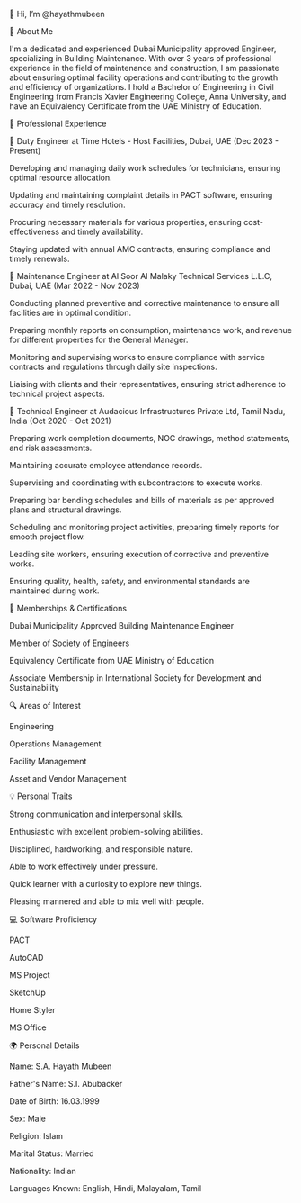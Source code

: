 👋 Hi, I’m @hayathmubeen

🌟 About Me
  
I'm a dedicated and experienced Dubai Municipality approved Engineer, specializing in Building Maintenance. With over 3 years of professional experience in the field of maintenance and construction, I am passionate about ensuring optimal facility operations and contributing to the growth and efficiency of organizations. I hold a Bachelor of Engineering in Civil Engineering from Francis Xavier Engineering College, Anna University, and have an Equivalency Certificate from the UAE Ministry of Education.

🏢 Professional Experience

🏢 Duty Engineer at Time Hotels - Host Facilities, Dubai, UAE (Dec 2023 - Present)

Developing and managing daily work schedules for technicians, ensuring optimal resource allocation.

Updating and maintaining complaint details in PACT software, ensuring accuracy and timely resolution.

Procuring necessary materials for various properties, ensuring cost-effectiveness and timely availability.

Staying updated with annual AMC contracts, ensuring compliance and timely renewals.

🏢 Maintenance Engineer at Al Soor Al Malaky Technical Services L.L.C, Dubai, UAE (Mar 2022 - Nov 2023)

Conducting planned preventive and corrective maintenance to ensure all facilities are in optimal condition.

Preparing monthly reports on consumption, maintenance work, and revenue for different properties for the General Manager.

Monitoring and supervising works to ensure compliance with service contracts and regulations through daily site inspections.

Liaising with clients and their representatives, ensuring strict adherence to technical project aspects.

🏢 Technical Engineer at Audacious Infrastructures Private Ltd, Tamil Nadu, India (Oct 2020 - Oct 2021)

Preparing work completion documents, NOC drawings, method statements, and risk assessments.

Maintaining accurate employee attendance records.

Supervising and coordinating with subcontractors to execute works.

Preparing bar bending schedules and bills of materials as per approved plans and structural drawings.

Scheduling and monitoring project activities, preparing timely reports for smooth project flow.

Leading site workers, ensuring execution of corrective and preventive works.

Ensuring quality, health, safety, and environmental standards are maintained during work.

📜 Memberships & Certifications

Dubai Municipality Approved Building Maintenance Engineer

Member of Society of Engineers

Equivalency Certificate from UAE Ministry of Education

Associate Membership in International Society for Development and Sustainability

🔍 Areas of Interest

Engineering

Operations Management

Facility Management

Asset and Vendor Management


💡 Personal Traits

Strong communication and interpersonal skills.

Enthusiastic with excellent problem-solving abilities.

Disciplined, hardworking, and responsible nature.

Able to work effectively under pressure.

Quick learner with a curiosity to explore new things.

Pleasing mannered and able to mix well with people.

💻 Software Proficiency

PACT

AutoCAD

MS Project

SketchUp

Home Styler

MS Office

🌍 Personal Details

Name: S.A. Hayath Mubeen

Father's Name: S.I. Abubacker

Date of Birth: 16.03.1999

Sex: Male

Religion: Islam

Marital Status: Married

Nationality: Indian

Languages Known: English, Hindi, Malayalam, Tamil

<!---
hayathmubeen/hayathmubeen is a ✨ special ✨ repository because its `README.md` (this file) appears on your GitHub profile.
You can click the Preview link to take a look at your changes.
--->
